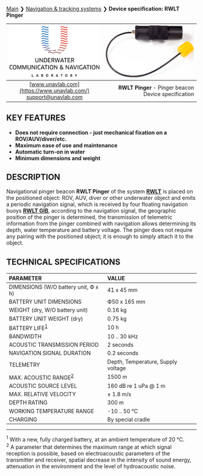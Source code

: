 [Main](/README.md) ❯ [Navigation & tracking systems](/navigation_and_tracking_systems_en) ❯ **Device specification: RWLT Pinger**

<div style="page-break-after: always;"></div>

| ![logo](/documentation/sm_logo.png) | ![pic](/documentation/RWLT_Pinger.png) |
| :---: | ---: |
| [www.unavlab.com](https://www.unavlab.com/) <br/> [support@unavlab.com](mailto:support@unavlab.com) | **RWLT Pinger** - Pinger beacon <br/> Device specification |

## KEY FEATURES

* **Does not require connection - just mechanical fixation on a ROV/AUV/diver/etc.**
* **Maximum ease of use and maintenance**
* **Automatic turn-on in water**
* **Minimum dimensions and weight**

## DESCRIPTION

Navigational pinger beacon  **RWLT Pinger** of the system **[RWLT](RWLT_DataBrief_en.md)** is placed on the positioned object: ROV, AUV, diver or other underwater object and emits a periodic navigation signal, which is received by four floating navigation buoys **[RWLT GIB](RWLT_GIB_Specification_en.md)**, according to the navigation signal, the geographic position of the pinger is determined, the transmission of telemetric information from the pinger combined with navigation allows determining its depth, water temperature and battery voltage.
The pinger does not require any pairing with the positioned object; it is enough to simply attach it to the object.

<div style="page-break-after: always;"></div>

## TECHNICAL SPECIFICATIONS

| PARAMETER | VALUE |
| :--- | :--- |
| DIMENSIONS (W/O battery unit, Ф х h) | 41 x 45 mm |
| BATTERY UNIT DIMENSIONS | Ф50 х 165 mm |
| WEIGHT (dry, W/O battery unit) | 0.16 kg |
| BATTERY UNIT WEIGHT (dry) | 0.75 kg |
| BATTERY LIFE<sup>[1](#footnote1)</sup> | 10 h |
| BANDWIDTH | 10 .. 30 kHz |
| ACOUSTIC TRANSMISSION PERIOD | 2 seconds |
| NAVIGATION SIGNAL DURATION | 0.2 seconds |
| TELEMETRY | Depth, Temperature, Supply voltage |
| MAX. ACOUSTIC RANGE<sup>[2](#footnote2)</sup> | 1500 m |
| ACOUSTIC SOURCE LEVEL | 160 dB re 1 uPa @ 1 m |
| MAX. RELATIVE VELOCITY | ± 1.8 m/s  |
| DEPTH RATING | 300 m |
| WORKING TEMPERATURE RANGE | -10 .. 50 °С |
| CHARGING | By special cradle |

________________
<a name="footnote1"><sup>1</sup></a>  With a new, fully charged battery, at an ambient temperature of 20 °C.  
<a name="footnote2"><sup>2</sup></a> A parameter that determines the maximum range at which signal reception is possible, based on
electroacoustic parameters of the transmitter and receiver, spatial decrease in the intensity of sound energy, attenuation in the environment
and the level of hydroacoustic noise.  

<div style="page-break-after: always;"></div>
